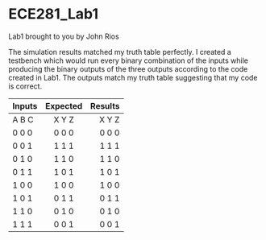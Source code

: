 ECE281_Lab1
===========

Lab1 brought to you by John Rios

The simulation results matched my truth table perfectly. I created a testbench which would run 
every binary combination of the inputs while producing the binary outputs of the three outputs
according to the code created in Lab1. The outputs match my truth table suggesting that my code
is correct. 

| Inputs  | Expected|   Results  |
| ------- |:-------:| ----------:|
| A  B  C | X  Y  Z |   X  Y  Z  |
| 0  0  0 | 0  0  0 |   0  0  0  |
| 0  0  1 | 1  1  1 |   1  1  1  |
| 0  1  0 | 1  1  0 |   1  1  0  |
| 0  1  1 | 1  0  1 |   1  0  1  |
| 1  0  0 | 1  0  0 |   1  0  0  |
| 1  0  1 | 0  1  1 |   0  1  1  |
| 1  1  0 | 0  1  0 |   0  1  0  |
| 1  1  1 | 0  0  1 |   0  0  1  |
